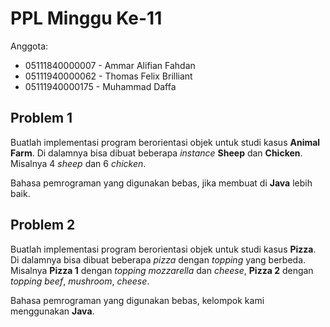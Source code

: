 # PPL Minggu Ke-11

Anggota:
- 05111840000007 - Ammar Alifian Fahdan
- 05111940000062 - Thomas Felix Brilliant
- 05111940000175 - Muhammad Daffa

## Problem 1

Buatlah implementasi program berorientasi objek untuk studi kasus **Animal Farm**. Di dalamnya bisa dibuat beberapa *instance* **Sheep** dan **Chicken**. Misalnya 4 *sheep* dan 6 *chicken*.

Bahasa pemrograman yang digunakan bebas, jika membuat di **Java** lebih baik.

## Problem 2

Buatlah implementasi program berorientasi objek untuk studi kasus **Pizza**. Di dalamnya bisa dibuat beberapa *pizza* dengan *topping* yang berbeda. Misalnya **Pizza 1** dengan *topping mozzarella* dan *cheese*, **Pizza 2** dengan *topping beef*, *mushroom*, *cheese*.

Bahasa pemrograman yang digunakan bebas, kelompok kami menggunakan **Java**.
